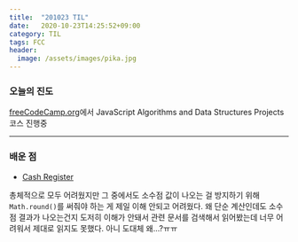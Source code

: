 ```yaml
---
title:  "201023 TIL"
date:   2020-10-23T14:25:52+09:00
category: TIL
tags: FCC
header:
  image: /assets/images/pika.jpg
---
```


<h3>오늘의 진도</h3>

[freeCodeCamp.org](https://www.freecodecamp.org/)에서 JavaScript Algorithms and Data Structures Projects 코스 진행중

<hr>

<h3>배운 점</h3>

 - [Cash Register](https://www.freecodecamp.org/learn/javascript-algorithms-and-data-structures/javascript-algorithms-and-data-structures-projects/cash-register)

총체적으로 모두 어려웠지만 그 중에서도 소수점 값이 나오는 걸 방지하기 위해 ```Math.round()```를 써줘야 하는 게 제일 이해 안되고 어려웠다. 
왜 단순 계산인데도 소수점 결과가 나오는건지 도저히 이해가 안돼서 관련 문서를 검색해서 읽어봤는데 너무 어려워서 제대로 읽지도 못했다. 아니 도대체 왜...?ㅠㅠ

```

```